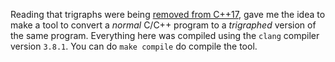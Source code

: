 Reading that trigraphs were being [removed from C++17](http://www.open-std.org/jtc1/sc22/wg21/docs/papers/2014/n4086.html), gave me the idea to make a tool to convert a _normal_ C/C++ program to a _trigraphed_ version of the same program.
Everything here was compiled using the `clang` compiler version `3.8.1`.
You can do `make compile` do compile the tool.

